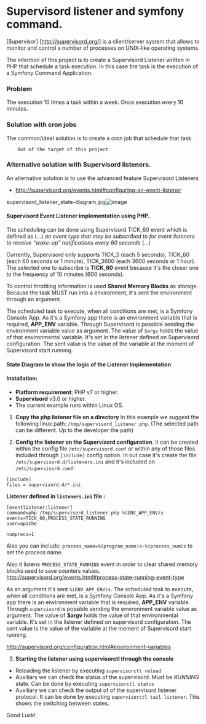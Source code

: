# Supervisord listener and symfony command. 

[Supervisor] [http://supervisord.org/] 
is a client/server system that allows to monitor and control a 
number of processes on UNIX-like operating systems.

The intention of this project is to create a Supervisord Listener written in PHP that schedule a task execution. 
In this case the task is the execution of a Symfony Command Application. 

### Problem
The execution 10 times a task within a week. Once execution every 10 minutes. 
 
### Solution with cron jobs
The common/ideal solution is to create a cron job that schedule that task.   

        Out of the target of this project 
    
### Alternative solution with Supervisord listeners.

An alternative solution is to use the advanced feature Supervisord Listeners
* http://supervisord.org/events.html#configuring-an-event-listener

supervisord_listener_state-diagram.jpg![image](https://user-images.githubusercontent.com/24995532/112201105-4d446900-8be6-11eb-84aa-be3719cb7bd7.png)


#### **Supervisord Event Listener implementation using PHP.**
 
  The scheduling can be done using Supervisord TICK_60 event which is defined as (...) _an event type that may be 
  subscribed to for event listeners to receive “wake-up” notifications every 60 seconds_ (...)
 
  Currently, Supervisord only supports TICK_5 (each 5 seconds), TICK_60 (each 60 seconds or 1 minute), TICK_3600 (each
  3600 seconds or 1 hour). The selected one to subscribe is **TICK_60** event because it's the closer 
  one to the frequency of 10 minutes (600 seconds).
 
  To control throttling information is used **Shared Memory Blocks** as storage. Because the task MUST run into a
  environment, it's sent the environment through an argument.
 
   The scheduled task to execute, when all conditions are met, is a Symfony Console App. As it's a Symfony app there
   is an environment variable that is required, **APP_ENV** variable. Through Supervisord is possible sending the
   environment variable value as argument. The value of `$argv` holds the value of that environmental variable. 
   It's set in the listener defined on Supervisord configuration. The sent value is the value of the variable at the 
   moment of Supervisord start running.
   
#### State Diagram to show the logic of the Listener Implementation

   
 
#### Installation:

* **Platform requirement**:  PHP v7 or higher.
* **Supervisord** v3.0 or higher.
* The current example runs within Linux OS. 
  
  
1. **Copy the php listener file on a directory**
 In this example we suggest the following linux path: 
`/tmp/supervisord_listener.php`. (The selected path can be different. Up to the developer the path)
 
2. **Config the listener on the Supervisord configuration**. 
It can be created within the config file `/etc/supervisord.conf` or within any 
 of those files included through `[include]` config option. In out case it's create the file 
 `/etc/supervisord.d/listeners.ini` and it's included on `/etc/supervisord.conf`:
  ``` 
 [include]
 files = supervisord.d/*.ini
 ```
    
 **Listener defined in `listeners.ini` file :**
  
```   
[eventlistener:listener]
command=php /tmp/supervisord_listener.php %(ENV_APP_ENV)s
events=TICK_60,PROCESS_STATE_RUNNING
user=apache

numprocs=1
```

Also you can include: `process_name=%(program_name)s-%(process_num)s` to set the process name.

Also it listens `PROCESS_STATE_RUNNING` event in order to clear shared memory blocks used to save counters values. 
http://supervisord.org/events.html#process-state-running-event-type 

As an argument it's sent `%(ENV_APP_ENV)s`. The scheduled task to execute, when all conditions are met, 
is a Symfony Console App. As it's a Symfony app there is an environment variable that is required, **APP_ENV** variable.
Through `supervisord` is possible sending the environment variable value as argument. The value of **$argv** holds 
the value of that environmental variable. It's set in the listener defined on supervisord configuration. 
The sent value is the value of the variable at the moment of Supervisord start running. 
                                              
http://supervisord.org/configuration.html#environment-variables
                                              

3. **Starting the listener using supervisorctl through the console** 
    
 - Reloading the listener by executing `supervisorctl reload`
 - Auxiliary we can check the status of the supervisord. Must be *RUNNING* state.
  Can be done by executing `supervisorctl status`
 - Auxiliary we can check the output of of the supervisord listener protocol. 
 It can be done by executing `supervisorctl tail listener`. This shows the switching between states.

 
Good Luck!     
